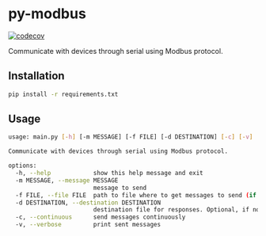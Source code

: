 # py-modbus

[![codecov](https://codecov.io/gh/ciuliene/py-modbus/graph/badge.svg?token=C11TGTYP5F)](https://codecov.io/gh/ciuliene/py-modbus)

Communicate with devices through serial using Modbus protocol.

## Installation

```sh
pip install -r requirements.txt
```

## Usage

```sh
usage: main.py [-h] [-m MESSAGE] [-f FILE] [-d DESTINATION] [-c] [-v]

Communicate with devices through serial using Modbus protocol.

options:
  -h, --help            show this help message and exit
  -m MESSAGE, --message MESSAGE
                        message to send
  -f FILE, --file FILE  path to file where to get messages to send (if '-m' is provided, this argument is ignored)
  -d DESTINATION, --destination DESTINATION
                        destination file for responses. Optional, if not provided the responses are printed on the console
  -c, --continuous      send messages continuously
  -v, --verbose         print sent messages
```
